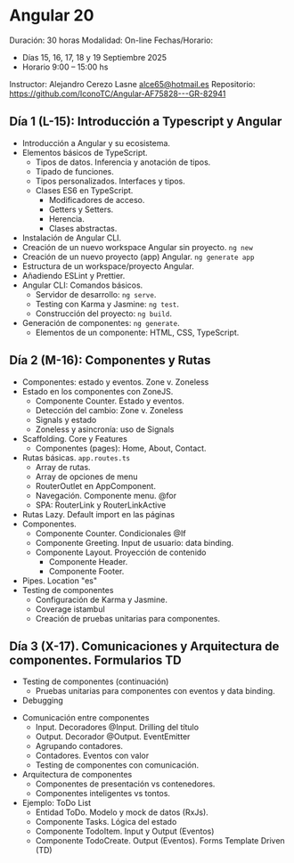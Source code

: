# Angular 20

Duración: 30 horas
Modalidad: On-line
Fechas/Horario:

- Días 15, 16, 17, 18 y 19 Septiembre 2025
- Horario 9:00 – 15:00 hs

Instructor: Alejandro Cerezo Lasne <alce65@hotmail.es>
Repositorio: https://github.com/IconoTC/Angular-AF75828---GR-82941

## Día 1 (L-15): Introducción a Typescript y Angular

- Introducción a Angular y su ecosistema.
- Elementos básicos de TypeScript.
  - Tipos de datos. Inferencia y anotación de tipos.
  - Tipado de funciones.
  - Tipos personalizados. Interfaces y tipos.
  - Clases ES6 en TypeScript.
    - Modificadores de acceso.
    - Getters y Setters.
    - Herencia.
    - Clases abstractas.
- Instalación de Angular CLI.
- Creación de un nuevo workspace Angular sin proyecto. `ng new`
- Creación de un nuevo proyecto (app) Angular. `ng generate app`
- Estructura de un workspace/proyecto Angular.
- Añadiendo ESLint y Prettier.
- Angular CLI: Comandos básicos.
  - Servidor de desarrollo: `ng serve`.
  - Testing con Karma y Jasmine: `ng test`.
  - Construcción del proyecto: `ng build`.
- Generación de componentes: `ng generate`.
  - Elementos de un componente: HTML, CSS, TypeScript.

## Día 2 (M-16): Componentes y Rutas

- Componentes: estado y eventos. Zone v. Zoneless
- Estado en los componentes con ZoneJS.
  - Componente Counter. Estado y eventos.
  - Detección del cambio: Zone v. Zoneless
  - Signals y estado
  - Zoneless y asincronía: uso de Signals
- Scaffolding. Core y Features
  - Componentes (pages): Home, About, Contact.
- Rutas básicas. `app.routes.ts`
  - Array de rutas.
  - Array de opciones de menu
  - RouterOutlet en AppComponent.
  - Navegación. Componente menu. @for
  - SPA: RouterLink y RouterLinkActive
- Rutas Lazy. Default import en las páginas
- Componentes.
  - Componente Counter. Condicionales @If
  - Componente Greeting. Input de usuario: data binding.
  - Componente Layout. Proyección de contenido
    - Componente Header.
    - Componente Footer.
- Pipes. Location "es"
- Testing de componentes
  - Configuración de Karma y Jasmine.
  - Coverage istambul
  - Creación de pruebas unitarias para componentes.

## Día 3 (X-17). Comunicaciones y Arquitectura de componentes. Formularios TD

- Testing de componentes (continuación)
  - Pruebas unitarias para componentes con eventos y data binding.
- Debugging
<!-- - Logo. Componentes de template svg -->
- Comunicación entre componentes
  - Input. Decoradores @Input. Drilling del título
  - Output. Decorador @Output. EventEmitter
  - Agrupando contadores.
  - Contadores. Eventos con valor
  - Testing de componentes con comunicación.
- Arquitectura de componentes
  - Componentes de presentación vs contenedores.
  - Componentes inteligentes vs tontos.
- Ejemplo: ToDo List
  - Entidad ToDo. Modelo y mock de datos (RxJs).
  - Componente Tasks. Lógica del estado
  - Componente TodoItem. Input y Output (Eventos)
  - Componente TodoCreate. Output (Eventos). Forms Template Driven (TD)
